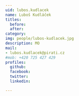 ```yaml
---
uid: lubos.kudlacek
name: Luboš Kudláček
titles:
  before:
  after:
category:
img: people/lubos-kudlacek.jpg
description: MO
mail:
- lubos.kudlacek@pirati.cz
#mob: +420 725 427 429
profiles:
  github:
  facebook:				
  twitter:
  linkedin:

---
```

